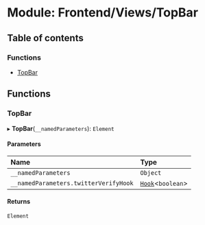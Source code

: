 # Module: Frontend/Views/TopBar

## Table of contents

### Functions

- [TopBar](Frontend_Views_TopBar.md#topbar)

## Functions

### TopBar

▸ **TopBar**(`__namedParameters`): `Element`

#### Parameters

| Name                                  | Type                                                   |
| :------------------------------------ | :----------------------------------------------------- |
| `__namedParameters`                   | `Object`                                               |
| `__namedParameters.twitterVerifyHook` | [`Hook`](types_global_GlobalTypes.md#hook)<`boolean`\> |

#### Returns

`Element`
